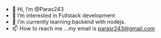 - 👋 Hi, I’m @Paras243
- 👀 I’m interested in Fullstack development
- 🌱 I’m currently learning backend with nodejs.
- 📫 How to reach me ...my email is parasr243@gmail.com

<!---
Paras243/Paras243 is a ✨ special ✨ repository because its `README.md` (this file) appears on your GitHub profile.
You can click the Preview link to take a look at your changes.
--->
